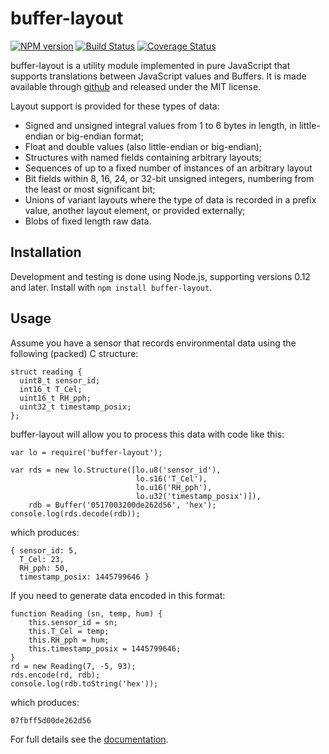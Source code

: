 # buffer-layout

[![NPM version](https://img.shields.io/npm/v/buffer-layout.svg)](https://www.npmjs.com/package/buffer-layout "View this project on NPM")
[![Build Status](https://travis-ci.org/pabigot/buffer-layout.svg?branch=master)](https://travis-ci.org/pabigot/buffer-layout "Check build status on TravisCI")
[![Coverage Status](https://coveralls.io/repos/pabigot/buffer-layout/badge.svg?branch=master&service=github)](https://coveralls.io/github/pabigot/buffer-layout?branch=master "Check coverage status on Coveralls")

buffer-layout is a utility module implemented in pure JavaScript that
supports translations between JavaScript values and Buffers.  It is made
available through [github](https://github.com/pabigot/buffer-layout) and
released under the MIT license.

Layout support is provided for these types of data:

* Signed and unsigned integral values from 1 to 6 bytes in length, in
  little-endian or big-endian format;
* Float and double values (also little-endian or big-endian);
* Structures with named fields containing arbitrary layouts;
* Sequences of up to a fixed number of instances of an arbitrary layout
* Bit fields within 8, 16, 24, or 32-bit unsigned integers, numbering
  from the least or most significant bit;
* Unions of variant layouts where the type of data is recorded in a
  prefix value, another layout element, or provided externally;
* Blobs of fixed length raw data.

## Installation

Development and testing is done using Node.js, supporting versions 0.12
and later.  Install with `npm install buffer-layout`.

## Usage

Assume you have a sensor that records environmental data using the
following (packed) C structure:

    struct reading {
      uint8_t sensor_id;
      int16_t T_Cel;
      uint16_t RH_pph;
      uint32_t timestamp_posix;
    };

buffer-layout will allow you to process this data with code like this:

    var lo = require('buffer-layout');
    
    var rds = new lo.Structure([lo.u8('sensor_id'),
                                lo.s16('T_Cel'),
                                lo.u16('RH_pph'),
                                lo.u32('timestamp_posix')]),
        rdb = Buffer('0517003200de262d56', 'hex');
    console.log(rds.decode(rdb));

which produces:

    { sensor_id: 5,
      T_Cel: 23,
      RH_pph: 50,
      timestamp_posix: 1445799646 }

If you need to generate data encoded in this format:

    function Reading (sn, temp, hum) {
        this.sensor_id = sn;
        this.T_Cel = temp;
        this.RH_pph = hum;
        this.timestamp_posix = 1445799646;
    }
    rd = new Reading(7, -5, 93);
    rds.encode(rd, rdb);
    console.log(rdb.toString('hex'));

which produces:

    07fbff5d00de262d56

For full details see the [documentation](http://pabigot.github.io/buffer-layout/).
